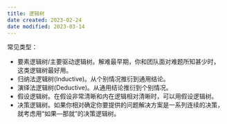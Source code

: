 ```yaml
---
title: 逻辑树
date created: 2023-02-24
date modified: 2023-03-14
---
```


常见类型：

- 要素逻辑树/主要驱动逻辑树。解难最早期，你和团队面对难题所知甚少时，这类逻辑树最好用。
- 归纳法逻辑树(Inductive)。从个别情况推衍到通用结论。
- 演绎法逻辑树(Deductive)。从通用结论推衍到个别情况。
- 假设逻辑树。在假设非常清晰和内在逻辑相对清晰时，可以用假设逻辑树。
- 决策逻辑树。如果你相对确定你要提供的问题解决方案是一系列连续的决策，就考虑用“如果—那就”的决策逻辑树。
